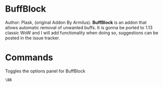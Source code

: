 # BuffBlock
Author: Plask, (original Addon By Armilus).
**BuffBlock** is an addon that allows automatic removal of unwanted buffs. It is gonna be ported to 1.13 classic WoW and I will add functionality when doing so, suggestions can be posted in the issue tracker.

# Commands
Toggles the options panel for BuffBlock
```
\BB
```
